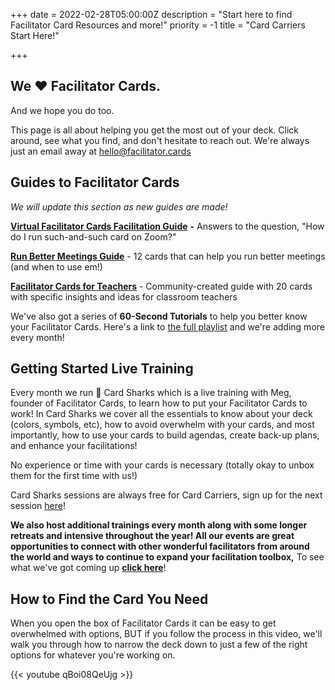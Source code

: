 +++
date = 2022-02-28T05:00:00Z
description = "Start here to find Facilitator Card Resources and more!"
priority = -1
title = "Card Carriers Start Here!"

+++
## We ❤️ Facilitator Cards.

And we hope you do too.

This page is all about helping you get the most out of your deck. Click around, see what you find, and don't hesitate to reach out. We're always just an email away at hello@facilitator.cards

## Guides to Facilitator Cards

_We will update this section as new guides are made!_

[**Virtual Facilitator Cards Facilitation Guide**](https://virtual.facilitator.cards/) **-** Answers to the question, "How do I run such-and-such card on Zoom?"

[**Run Better Meetings Guide**](https://www.facilitator.cards/img/blog/run-better-meetings-guide.pdf) - 12 cards that can help you run better meetings (and when to use em!)

[**Facilitator Cards for Teachers**](https://www.facilitator.cards/img/blog/facilitator-cards-edu.pdf) - Community-created guide with 20 cards with specific insights and ideas for classroom teachers

We've also got a series of **60-Second Tutorials** to help you better know your Facilitator Cards. Here's a link to [the full playlist](https://www.youtube.com/watch?v=d5Mu3wxybpA&list=PLFZCEEu1Jfj2e3mMMOuDSkDZY-5zcqmbm) and we're adding more every month!

## Getting Started Live Training

Every month we run **🦈**  Card Sharks which is a live training with Meg, founder of Facilitator Cards, to learn how to put your Facilitator Cards to work! In Card Sharks we cover all the essentials to know about your deck (colors, symbols, etc), how to avoid overwhelm with your cards, and most importantly, how to use your cards to build agendas, create back-up plans, and enhance your facilitations!

No experience or time with your cards is necessary (totally okay to unbox them for the first time with us!)

Card Sharks sessions are always free for Card Carriers, sign up for the next session [here](https://lu.ma/cardsharks)!

**We also host additional trainings every month along with some longer retreats and intensive throughout the year! All our events are great opportunities to connect with other wonderful facilitators from around the world and ways to continue to expand your facilitation toolbox,** To see what we've got coming up [**click here**](https://lu.ma/facilitatorcards)!

## How to Find the Card You Need

When you open the box of Facilitator Cards it can be easy to get overwhelmed with options, BUT if you follow the process in this video, we'll walk you through how to narrow the deck down to just a few of the right options for whatever you're working on.

{{<  youtube qBoi08QeUjg >}}